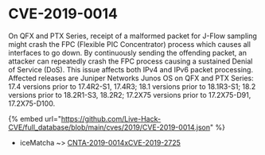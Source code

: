 # CVE-2019-0014

On QFX and PTX Series, receipt of a malformed packet for J-Flow sampling might crash the FPC (Flexible PIC Concentrator) process which causes all interfaces to go down. By continuously sending the offending packet, an attacker can repeatedly crash the FPC process causing a sustained Denial of Service (DoS). This issue affects both IPv4 and IPv6 packet processing. Affected releases are Juniper Networks Junos OS on QFX and PTX Series: 17.4 versions prior to 17.4R2-S1, 17.4R3; 18.1 versions prior to 18.1R3-S1; 18.2 versions prior to 18.2R1-S3, 18.2R2; 17.2X75 versions prior to 17.2X75-D91, 17.2X75-D100.

{% embed url="https://github.com/Live-Hack-CVE/full_database/blob/main/cves/2019/CVE-2019-0014.json" %}


* iceMatcha ~> [CNTA-2019-0014xCVE-2019-2725](https://www.alice-snow.ru/2019/database/cve-2019-0014/cnta-2019-0014xcve-2019-2725-icematcha)